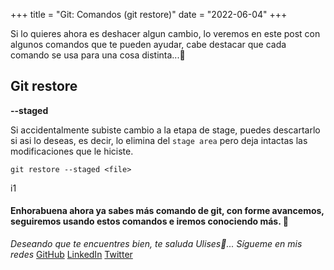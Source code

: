 +++
title = "Git: Comandos (git restore)"
date = "2022-06-04"
+++

Si lo quieres ahora es deshacer algun cambio, lo veremos en este post con algunos comandos que te pueden ayudar, cabe destacar que cada comando se usa para una cosa distinta...🐤

<!--more-->
## Git restore

**--staged**

Si accidentalmente subiste cambio a la etapa de stage, puedes descartarlo si asi lo deseas, es decir, lo elimina del `stage area` pero deja intactas las modificaciones que le hiciste.

```
git restore --staged <file>
```

i1



#### Enhorabuena ahora ya sabes más comando de git, con forme avancemos, seguiremos usando estos comandos e iremos conociendo más. 🚀

*Deseando que te encuentres bien, te saluda Ulises🤵...*
*Sígueme en mis redes*
[GitHub](https://github.com/UlisesOrnelasR)
[LinkedIn](https://www.linkedin.com/in/ulises-ornelas/)
[Twitter](https://twitter.com/UlisesOrnelass)
